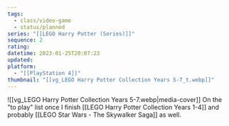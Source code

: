 ```yaml
---
tags:
  - class/video-game
  - status/planned
series: "[[LEGO Harry Potter (Series)]]"
sequence: 2
rating: 
datetime: 2023-01-25T20:07:23
updated: 
platform:
  - "[[PlayStation 4]]"
thumbnail: "[[vg_LEGO Harry Potter Collection Years 5-7_t.webp]]"
---
```

![[vg_LEGO Harry Potter Collection Years 5-7.webp|media-cover]]
On the "to play" list once I finish [[LEGO Harry Potter Collection Years 1-4]] and probably [[LEGO Star Wars - The Skywalker Saga]] as well.